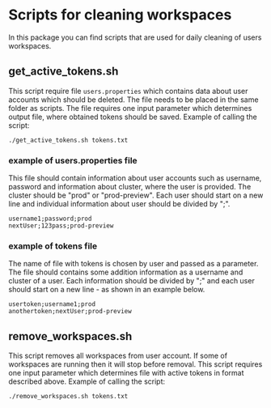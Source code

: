 # Scripts for cleaning workspaces 

In this package you can find scripts that are used for daily cleaning of users workspaces. 

## get_active_tokens.sh

This script require file ```users.properties``` which contains data about user accounts which should be deleted. The file needs to be placed in the same folder as scripts.
The file requires one input parameter which determines output file, where obtained tokens should be saved. Example of calling the script:
```
./get_active_tokens.sh tokens.txt
```

### example of users.properties file

This file should contain information about user accounts such as username, password and information about cluster, where the user is provided. The cluster should be "prod" or "prod-preview".
Each user should start on a new line and individual information about user should be divided by ";". 

```
username1;password;prod
nextUser;123pass;prod-preview
```

### example of tokens file

The name of file with tokens is chosen by user and passed as a parameter. The file should contains some addition information as a username and cluster of a user. Each information should
be divided by ";" and each user should start on a new line - as shown in an example below. 

```
usertoken;username1;prod
anothertoken;nextUser;prod-preview
```

## remove_workspaces.sh

This script removes all workspaces from user account. If some of workspaces are running then it will stop before removal. This script requires one input parameter which determines
file with active tokens in format described above. Example of calling the script:
```
./remove_workspaces.sh tokens.txt
```
